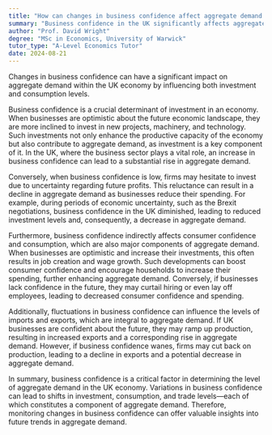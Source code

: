 ```yaml
---
title: "How can changes in business confidence affect aggregate demand in the UK economy?"
summary: "Business confidence in the UK significantly affects aggregate demand by shaping investment and consumption levels, highlighting its crucial role in the economy's overall performance."
author: "Prof. David Wright"
degree: "MSc in Economics, University of Warwick"
tutor_type: "A-Level Economics Tutor"
date: 2024-08-21
---
```


Changes in business confidence can have a significant impact on aggregate demand within the UK economy by influencing both investment and consumption levels.

Business confidence is a crucial determinant of investment in an economy. When businesses are optimistic about the future economic landscape, they are more inclined to invest in new projects, machinery, and technology. Such investments not only enhance the productive capacity of the economy but also contribute to aggregate demand, as investment is a key component of it. In the UK, where the business sector plays a vital role, an increase in business confidence can lead to a substantial rise in aggregate demand.

Conversely, when business confidence is low, firms may hesitate to invest due to uncertainty regarding future profits. This reluctance can result in a decline in aggregate demand as businesses reduce their spending. For example, during periods of economic uncertainty, such as the Brexit negotiations, business confidence in the UK diminished, leading to reduced investment levels and, consequently, a decrease in aggregate demand.

Furthermore, business confidence indirectly affects consumer confidence and consumption, which are also major components of aggregate demand. When businesses are optimistic and increase their investments, this often results in job creation and wage growth. Such developments can boost consumer confidence and encourage households to increase their spending, further enhancing aggregate demand. Conversely, if businesses lack confidence in the future, they may curtail hiring or even lay off employees, leading to decreased consumer confidence and spending.

Additionally, fluctuations in business confidence can influence the levels of imports and exports, which are integral to aggregate demand. If UK businesses are confident about the future, they may ramp up production, resulting in increased exports and a corresponding rise in aggregate demand. However, if business confidence wanes, firms may cut back on production, leading to a decline in exports and a potential decrease in aggregate demand.

In summary, business confidence is a critical factor in determining the level of aggregate demand in the UK economy. Variations in business confidence can lead to shifts in investment, consumption, and trade levels—each of which constitutes a component of aggregate demand. Therefore, monitoring changes in business confidence can offer valuable insights into future trends in aggregate demand.
    